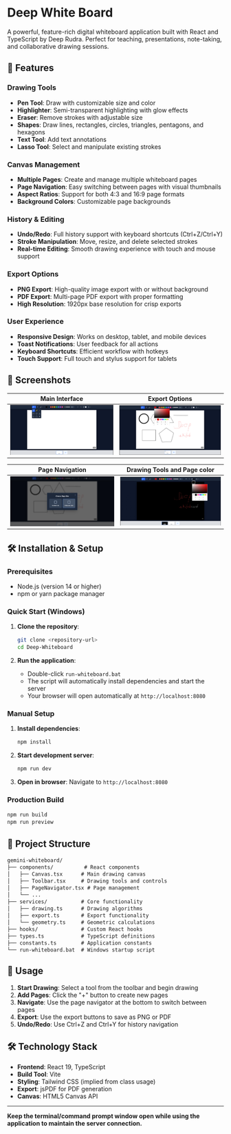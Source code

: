 
# Deep White Board

A powerful, feature-rich digital whiteboard application built with React and TypeScript by Deep Rudra. Perfect for teaching, presentations, note-taking, and collaborative drawing sessions.

## 🚀 Features

### Drawing Tools
- **Pen Tool**: Draw with customizable size and color
- **Highlighter**: Semi-transparent highlighting with glow effects
- **Eraser**: Remove strokes with adjustable size
- **Shapes**: Draw lines, rectangles, circles, triangles, pentagons, and hexagons
- **Text Tool**: Add text annotations
- **Lasso Tool**: Select and manipulate existing strokes

### Canvas Management
- **Multiple Pages**: Create and manage multiple whiteboard pages
- **Page Navigation**: Easy switching between pages with visual thumbnails
- **Aspect Ratios**: Support for both 4:3 and 16:9 page formats
- **Background Colors**: Customizable page backgrounds

### History & Editing
- **Undo/Redo**: Full history support with keyboard shortcuts (Ctrl+Z/Ctrl+Y)
- **Stroke Manipulation**: Move, resize, and delete selected strokes
- **Real-time Editing**: Smooth drawing experience with touch and mouse support

### Export Options
- **PNG Export**: High-quality image export with or without background
- **PDF Export**: Multi-page PDF export with proper formatting
- **High Resolution**: 1920px base resolution for crisp exports

### User Experience
- **Responsive Design**: Works on desktop, tablet, and mobile devices
- **Toast Notifications**: User feedback for all actions
- **Keyboard Shortcuts**: Efficient workflow with hotkeys
- **Touch Support**: Full touch and stylus support for tablets

## 📸 Screenshots

<div align="center">

| Main Interface | Export Options |
|:---:|:---:|
| <img src="Screenshots/Screenshot 2025-10-23 003411.png" alt="Main Interface" width="400"/> | <img src="Screenshots/Screenshot 2025-10-23 003555.png" alt="Drawing Tools" width="400"/> |

| Page Navigation | Drawing Tools and Page color |
|:---:|:---:|
| <img src="Screenshots/Screenshot 2025-10-23 003606.png" alt="Page Navigation" width="400"/> | <img src="Screenshots/Screenshot 2025-10-23 003624.png" alt="Export Options" width="400"/> |

</div>

## 🛠️ Installation & Setup

### Prerequisites
- Node.js (version 14 or higher)
- npm or yarn package manager

### Quick Start (Windows)
1. **Clone the repository**:
   ```bash
   git clone <repository-url>
   cd Deep-Whiteboard
   ```

2. **Run the application**:
   - Double-click `run-whiteboard.bat` 
   - The script will automatically install dependencies and start the server
   - Your browser will open automatically at `http://localhost:8080`

### Manual Setup
1. **Install dependencies**:
   ```bash
   npm install
   ```

2. **Start development server**:
   ```bash
   npm run dev
   ```

3. **Open in browser**:
   Navigate to `http://localhost:8080`

### Production Build
```bash
npm run build
npm run preview
```

## 📁 Project Structure

```
gemini-whiteboard/
├── components/          # React components
│   ├── Canvas.tsx      # Main drawing canvas
│   ├── Toolbar.tsx     # Drawing tools and controls
│   ├── PageNavigator.tsx # Page management
│   └── ...
├── services/           # Core functionality
│   ├── drawing.ts      # Drawing algorithms
│   ├── export.ts       # Export functionality
│   └── geometry.ts     # Geometric calculations
├── hooks/              # Custom React hooks
├── types.ts            # TypeScript definitions
├── constants.ts        # Application constants
└── run-whiteboard.bat  # Windows startup script
```

## 🎨 Usage

1. **Start Drawing**: Select a tool from the toolbar and begin drawing
2. **Add Pages**: Click the "+" button to create new pages
3. **Navigate**: Use the page navigator at the bottom to switch between pages
4. **Export**: Use the export buttons to save as PNG or PDF
5. **Undo/Redo**: Use Ctrl+Z and Ctrl+Y for history navigation

## 🛠️ Technology Stack

- **Frontend**: React 19, TypeScript
- **Build Tool**: Vite
- **Styling**: Tailwind CSS (implied from class usage)
- **Export**: jsPDF for PDF generation
- **Canvas**: HTML5 Canvas API
---

**Keep the terminal/command prompt window open while using the application to maintain the server connection.**
